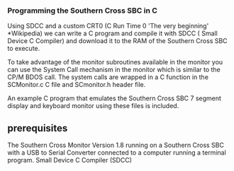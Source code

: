 ### Programming the Southern Cross SBC in C

Using SDCC and a custom CRT0 (C Run Time 0 'The very beginning' *Wikipedia)
we can write a C program and compile it with SDCC ( Small Device C Compiler) and download it to the
RAM of the Southern Cross SBC to execute.

To take advantage of the monitor subroutines available in the monitor you can use the System Call mechanism in the monitor
which is similar to the CP/M BDOS call.
The system calls are wrapped in a C function in the SCMonitor.c C file and SCmonitor.h header file.

An example C program that emulates the Southern Cross SBC 7 segment display and keyboard monitor using these files is included.


## prerequisites

The Southern Cross Monitor Version 1.8 running on a Southern Cross SBC with a USB to Serial Converter connected to a computer running a terminal program.
Small Device C Compiler (SDCC) 
